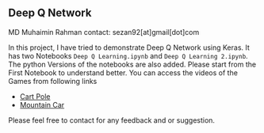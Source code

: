 ## Deep Q Network
MD Muhaimin Rahman
contact: sezan92[at]gmail[dot]com

In this project, I have tried to demonstrate Deep Q Network using Keras. It has two Notebooks ```Deep Q Learning.ipynb``` and ```Deep Q Learning 2.ipynb```. The python Versions of the notebooks are also added. Please start from the First Notebook to understand better. You can access the videos of the Games from following links
* [Cart Pole](https://www.youtube.com/watch?v=IKobsp1WszI)
* [Mountain Car](https://www.youtube.com/watch?v=MbArDXXYcjM&t=325s)

Please feel free to contact for any feedback and or suggestion.
